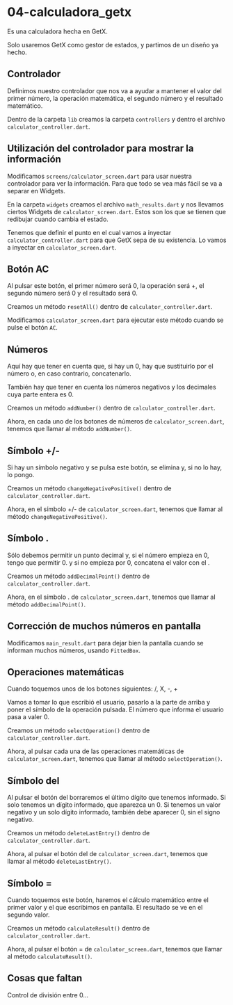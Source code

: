 # 04-calculadora_getx

Es una calculadora hecha en GetX.

Solo usaremos GetX como gestor de estados, y partimos de un diseño ya hecho.

## Controlador

Definimos nuestro controlador que nos va a ayudar a mantener el valor del primer número, la operación matemática, el segundo número y el resultado matemático.

Dentro de la carpeta `lib` creamos la carpeta `controllers` y dentro el archivo `calculator_controller.dart`.

## Utilización del controlador para mostrar la información

Modificamos `screens/calculator_screen.dart` para usar nuestra controlador para ver la información. Para que todo se vea más fácil se va a separar en Widgets.

En la carpeta `widgets` creamos el archivo `math_results.dart` y nos llevamos ciertos Widgets de `calculator_screen.dart`. Estos son los que se tienen que redibujar cuando cambia el estado.

Tenemos que definir el punto en el cual vamos a inyectar `calculator_controller.dart` para que GetX sepa de su existencia. Lo vamos a inyectar en `calculator_screen.dart`.

## Botón AC

Al pulsar este botón, el primer número será 0, la operación será +, el segundo número será 0 y el resultado será 0.

Creamos un método `resetAll()` dentro de `calculator_controller.dart`.

Modificamos `calculator_screen.dart` para ejecutar este método cuando se pulse el botón `AC`.

## Números

Aquí hay que tener en cuenta que, si hay un 0, hay que sustituirlo por el número o, en caso contrario, concatenarlo.

También hay que tener en cuenta los números negativos y los decimales cuya parte entera es 0.

Creamos un método `addNumber()` dentro de `calculator_controller.dart`.

Ahora, en cada uno de los botones de números de `calculator_screen.dart`, tenemos que llamar al método `addNumber()`.

## Símbolo +/-

Si hay un símbolo negativo y se pulsa este botón, se elimina y, si no lo hay, lo pongo.

Creamos un método `changeNegativePositive()` dentro de `calculator_controller.dart`.

Ahora, en el símbolo +/- de `calculator_screen.dart`, tenemos que llamar al método `changeNegativePositive()`.

## Símbolo .

Sólo debemos permitir un punto decimal y, si el número empieza en 0, tengo que permitir 0. y si no empieza por 0, concatena el valor con el .

Creamos un método `addDecimalPoint()` dentro de `calculator_controller.dart`.

Ahora, en el símbolo . de `calculator_screen.dart`, tenemos que llamar al método `addDecimalPoint()`.

## Corrección de muchos números en pantalla

Modificamos `main_result.dart` para dejar bien la pantalla cuando se informan muchos números, usando `FittedBox`.

## Operaciones matemáticas

Cuando toquemos unos de los botones siguientes: /, X, -, +

Vamos a tomar lo que escribió el usuario, pasarlo a la parte de arriba y poner el símbolo de la operación pulsada. El número que informa el usuario pasa a valer 0.

Creamos un método `selectOperation()` dentro de `calculator_controller.dart`.

Ahora, al pulsar cada una de las operaciones matemáticas de `calculator_screen.dart`, tenemos que llamar al método `selectOperation()`.

## Símbolo del

Al pulsar el botón del borraremos el último dígito que tenemos informado. Si solo tenemos un dígito informado, que aparezca un 0. Si tenemos un valor negativo y un solo dígito informado, también debe aparecer 0, sin el signo negativo.

Creamos un método `deleteLastEntry()` dentro de `calculator_controller.dart`.

Ahora, al pulsar el botón del de `calculator_screen.dart`, tenemos que llamar al método `deleteLastEntry()`.

## Símbolo =

Cuando toquemos este botón, haremos el cálculo matemático entre el primer valor y el que escribimos en pantalla. El resultado se ve en el segundo valor.

Creamos un método `calculateResult()` dentro de `calculator_controller.dart`.

Ahora, al pulsar el botón = de `calculator_screen.dart`, tenemos que llamar al método `calculateResult()`.

## Cosas que faltan

Control de división entre 0...
